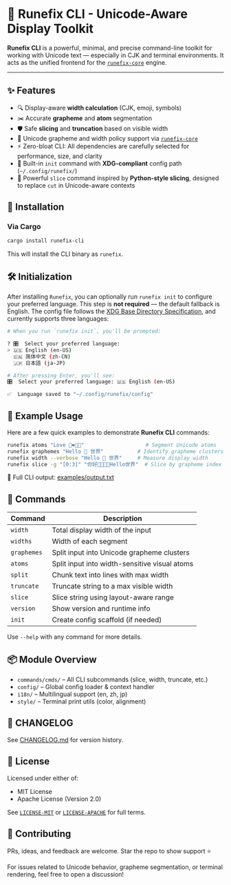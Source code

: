 # 🧰 Runefix CLI - Unicode-Aware Display Toolkit

**Runefix CLI** is a powerful, minimal, and precise command-line toolkit for working with Unicode text — especially in CJK and terminal environments. It acts as the unified frontend for the [`runefix-core`](https://crates.io/crates/runefix-core) engine.

---

## ✨ Features

- 🔍 Display-aware **width calculation** (CJK, emoji, symbols)
- ✂️ Accurate **grapheme** and **atom** segmentation
- 🛡️ Safe **slicing** and **truncation** based on visible width
- 🧠 Unicode grapheme and width policy support via [`runefix-core`](https://crates.io/crates/runefix-core)
- ⚡ Zero-bloat CLI: All dependencies are carefully selected for performance, size, and clarity
- 🧭 Built-in `init` command with **XDG-compliant** config path (`~/.config/runefix/`)
- 🐍 Powerful `slice` command inspired by **Python-style slicing**, designed to replace `cut` in Unicode-aware contexts


## 🚀 Installation

### Via Cargo

```bash
cargo install runefix-cli
```

This will install the CLI binary as `runefix`.


## 🛠️ Initialization

After installing `Runefix`, you can optionally run `runefix init` to configure your preferred language. This step is **not required** — the default fallback is English. The config file follows the [XDG Base Directory Specification](https://specifications.freedesktop.org/basedir-spec/latest/), and currently supports three languages:

```bash
# When you run `runefix init`, you'll be prompted:

? 🎛️  Select your preferred language:
> 🇺🇸 English (en-US)
  🇨🇳 简体中文 (zh-CN)
  🇯🇵 日本語 (ja-JP)

# After pressing Enter, you'll see:
🎛️  Select your preferred language: 🇺🇸 English (en-US)

✅  Language saved to "~/.config/runefix/config"
```


## 🧪 Example Usage

Here are a few quick examples to demonstrate **Runefix CLI** commands:

```bash
runefix atoms "Love 👩‍❤️‍💋‍👨"                    # Segment Unicode atoms
runefix graphemes "Hello 👋 世界"           # Identify grapheme clusters
runefix width --verbose "Hello 👋 世界"     # Measure display width
runefix slice -g "[0:3]" "你好👨‍👩‍👧‍👦Hello世界"  # Slice by grapheme index
```

📄 Full CLI output: [examples/output.txt](examples/output.txt)


## 🔧 Commands

| Command     | Description                                   |
| ----------- | --------------------------------------------- |
| `width`     | Total display width of the input              |
| `widths`    | Width of each segment                         |
| `graphemes` | Split input into Unicode grapheme clusters    |
| `atoms`     | Split input into width-sensitive visual atoms |
| `split`     | Chunk text into lines with max width          |
| `truncate`  | Truncate string to a max visible width        |
| `slice`     | Slice string using layout-aware range         |
| `version`   | Show version and runtime info                 |
| `init`      | Create config scaffold (if needed)            |

Use `--help` with any command for more details.


## 📦 Module Overview

- `commands/cmds/` – All CLI subcommands (slice, width, truncate, etc.)
- `config/` – Global config loader & context handler
- `i18n/` – Multilingual support (en, zh, jp)
- `style/` – Terminal print utils (color, alignment)


## 📌 CHANGELOG

See [CHANGELOG.md](./CHANGELOG.md) for version history.


## 📜 License

Licensed under either of:

- MIT License 
- Apache License (Version 2.0)

See [`LICENSE-MIT`](./LICENSE-MIT) or [`LICENSE-APACHE`](./LICENSE-APACHE) for full terms.


## 💬 Contributing

PRs, ideas, and feedback are welcome. Star the repo to show support ⭐

For issues related to Unicode behavior, grapheme segmentation, or terminal rendering, feel free to open a discussion!
